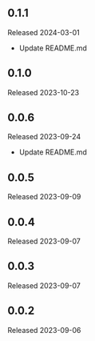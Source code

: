 ## 0.1.1

Released 2024-03-01

  - Update README.md

## 0.1.0

Released 2023-10-23


## 0.0.6

Released 2023-09-24

  - Update README.md

## 0.0.5

Released 2023-09-09


## 0.0.4

Released 2023-09-07


## 0.0.3

Released 2023-09-07


## 0.0.2

Released 2023-09-06


